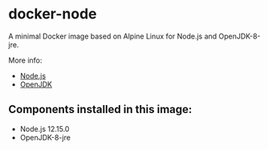 # docker-node
A minimal Docker image based on Alpine Linux for Node.js and OpenJDK-8-jre.

More info: 
- [Node.js](https://nodejs.org)
- [OpenJDK](https://openjdk.java.net)

## Components installed in this image:
- Node.js 12.15.0 
- OpenJDK-8-jre
